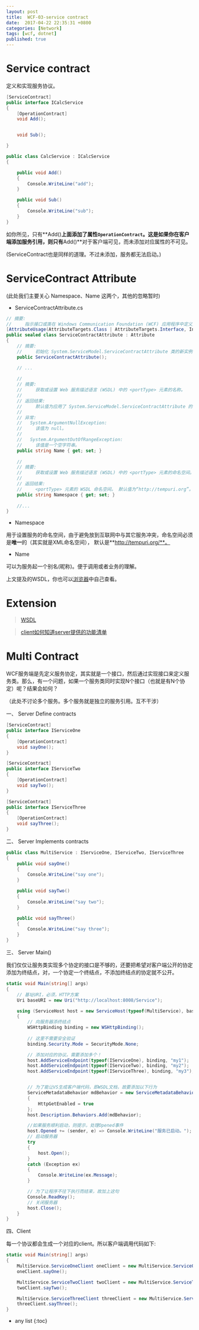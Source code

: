 ```yaml
---
layout: post
title:  WCF-03-service contract
date:  2017-04-22 22:35:31 +0800
categories: [Network]
tags: [wcf, dotnet]
published: true
---
```


# Service contract

定义和实现服务协议。

```c#
[ServiceContract]
public interface ICalcService
{
    [OperationContract]
    void Add();


    void Sub();

}

public class CalcService : ICalcService
{

    public void Add()
    {
        Console.WriteLine("add");
    }

    public void Sub()
    {
        Console.WriteLine("sub");
    }
}
```

如你所见，只有**Add()**上面添加了属性`OperationContract`。这是如果你在客户端添加服务引用，则只有**Add()**对于客户端可见，而未添加对应属性的不可见。


(ServiceContract也是同样的道理。不过未添加，服务都无法启动。)


# ServiceContract Attribute

(此处我们主要关心 Namespace、Name 这两个，其他的忽略暂时)

- ServiceContractAttribute.cs


```c#
// 摘要: 
//     指示接口或类在 Windows Communication Foundation (WCF) 应用程序中定义服务协定。
[AttributeUsage(AttributeTargets.Class | AttributeTargets.Interface, Inherited = false, AllowMultiple = false)]
public sealed class ServiceContractAttribute : Attribute
{
    // 摘要: 
    //     初始化 System.ServiceModel.ServiceContractAttribute 类的新实例。
    public ServiceContractAttribute();

    // ... 
    
    //
    // 摘要: 
    //     获取或设置 Web 服务描述语言 (WSDL) 中的 <portType> 元素的名称。
    //
    // 返回结果: 
    //     默认值为应用了 System.ServiceModel.ServiceContractAttribute 的类或接口的名称。
    //
    // 异常: 
    //   System.ArgumentNullException:
    //     该值为 null。
    //
    //   System.ArgumentOutOfRangeException:
    //     该值是一个空字符串。
    public string Name { get; set; }
    
    //
    // 摘要: 
    //     获取或设置 Web 服务描述语言 (WSDL) 中的 <portType> 元素的命名空间。
    //
    // 返回结果: 
    //     <portType> 元素的 WSDL 命名空间。 默认值为“http://tempuri.org”。
    public string Namespace { get; set; }
    
    //...
}
```

- Namespace

用于设置服务的命名空间，由于避免放到互联网中与其它服务冲突，命名空间必须是**唯一**的（其实就是XML命名空间），
默认是**http://tempuri.org/**。

- Name

可以为服务起一个别名(昵称)。便于调用或者业务的理解。


上文提及的WSDL，你也可以[浏览器](http://localhost:8008/Service?wsdl)中自己查看。


# Extension

> [WSDL](http://www.w3school.com.cn/wsdl/index.asp)


> [client如何知道server提供的功能清单](http://www.cnblogs.com/huangxincheng/p/4567822.html)



# Multi Contract

WCF服务端是先定义服务协定，其实就是一个接口，然后通过实现接口来定义服务类。那么，有一个问题，如果一个服务类同时实现N个接口（也就是有N个协定）呢？结果会如何？

（此处不讨论多个服务。多个服务就是独立的服务引用。互不干涉）


一、 Server Define contracts


```c#
[ServiceContract]
public interface IServiceOne
{
    [OperationContract]
    void sayOne();
}

[ServiceContract]
public interface IServiceTwo
{
    [OperationContract]
    void sayTwo();
}

[ServiceContract]
public interface IServiceThree
{
    [OperationContract]
    void sayThree();
}
```

二、 Server Implements contracts


```c#
public class MultiService : IServiceOne, IServiceTwo, IServiceThree
{
    public void sayOne()
    {
        Console.WriteLine("say one");
    }

    public void sayTwo()
    {
        Console.WriteLine("say two");
    }

    public void sayThree()
    {
        Console.WriteLine("say three");
    }
}
```



三、 Server Main() 

我们仅仅让服务类实现多个协定的接口是不够的，还要把希望对客户端公开的协定添加为终结点，对，一个协定一个终结点，不添加终结点的协定就不公开。

```c#
static void Main(string[] args)
{
    // 基址URI，必须，HTTP方案  
    Uri baseURI = new Uri("http://localhost:8008/Service");

    using (ServiceHost host = new ServiceHost(typeof(MultiService), baseURI))
    {
        // 向服务器添终结点  
        WSHttpBinding binding = new WSHttpBinding();
        
        // 这里不需要安全验证  
        binding.Security.Mode = SecurityMode.None;

        // 添加对应的协议。需要添加多个！
        host.AddServiceEndpoint(typeof(IServiceOne), binding, "my1");
        host.AddServiceEndpoint(typeof(IServiceTwo), binding, "my2");
        host.AddServiceEndpoint(typeof(IServiceThree), binding, "my3");


        // 为了能让VS生成客户端代码，即WSDL文档，故要添加以下行为  
        ServiceMetadataBehavior mdBehavior = new ServiceMetadataBehavior()
        {
            HttpGetEnabled = true
        };
        host.Description.Behaviors.Add(mdBehavior);

        //如果服务顺利启动，则提示，处理Opened事件  
        host.Opened += (sender, e) => Console.WriteLine("服务已启动。");
        // 启动服务器  
        try
        {
            host.Open();
        }
        catch (Exception ex)
        {
            Console.WriteLine(ex.Message);
        }

        // 为了让程序不往下执行而结束，故加上这句  
        Console.ReadKey();
        // 关闭服务器  
        host.Close();
    }  
}
```

四、Client
 
每一个协议都会生成一个对应的client。所以客户端调用代码如下:

```c#
static void Main(string[] args)
{
    MultiService.ServiceOneClient oneClient = new MultiService.ServiceOneClient();
    oneClient.sayOne();

    MultiService.ServiceTwoClient twoClient = new MultiService.ServiceTwoClient();
    twoClient.sayTwo();

    MultiService.ServiceThreeClient threeClient = new MultiService.ServiceThreeClient();
    threeClient.sayThree();
}
```



* any list
{:toc}










